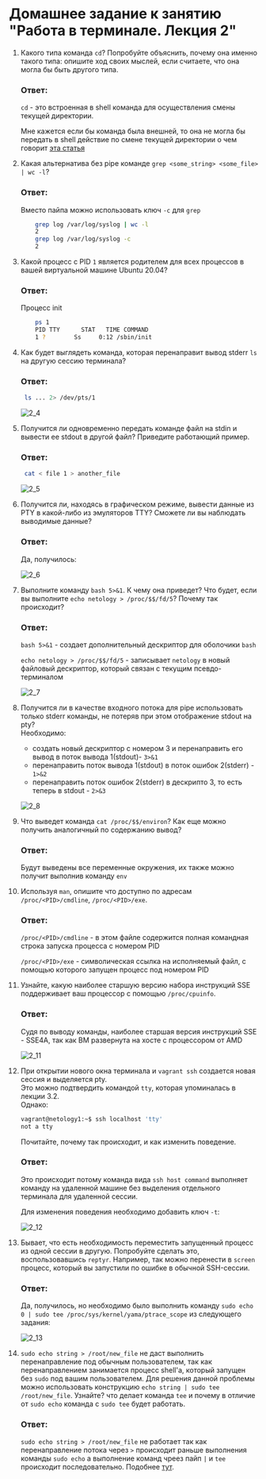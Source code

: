 # Домашнее задание к занятию "Работа в терминале. Лекция 2"

1. Какого типа команда `cd`? Попробуйте объяснить, почему она именно такого типа: опишите ход своих мыслей, если считаете, что она могла бы быть другого типа.

    ### Ответ:

    `cd` - это встроенная в shell команда для осуществления смены текущей директории. 
    
    Мне кажется если бы команда была внешней, то она не могла бы передать в shell действие по смене текущей директории о чем говорит [эта статья](https://unix.stackexchange.com/questions/38808/why-is-cd-not-a-program)
3. Какая альтернатива без pipe команде `grep <some_string> <some_file> | wc -l`?
    
    ### Ответ:

    Вместо пайпа можно использовать ключ `-c` для `grep`

    ```bash
        grep log /var/log/syslog | wc -l
        2
        grep log /var/log/syslog -c
        2
    ```

    
3. Какой процесс с PID `1` является родителем для всех процессов в вашей виртуальной машине Ubuntu 20.04?

    ### Ответ:
    
    Процесс init
    ```bash
        ps 1
        PID TTY      STAT   TIME COMMAND
        1 ?        Ss     0:12 /sbin/init
    ```
4. Как будет выглядеть команда, которая перенаправит вывод stderr `ls` на другую сессию терминала?
    ### Ответ:    
    ```bash
     ls ... 2> /dev/pts/1
     ```
    ![2_4](/images/2_4.png)

5. Получится ли одновременно передать команде файл на stdin и вывести ее stdout в другой файл? Приведите работающий пример.
    ### Ответ:    
    ```bash
     cat < file 1 > another_file
     ```
    ![2_5](/images/2_5.png)


6. Получится ли, находясь в графическом режиме, вывести данные из PTY в какой-либо из эмуляторов TTY? Сможете ли вы наблюдать выводимые данные?
    ### Ответ: 
    Да, получилось:

    ![2_6](/images/2_6.png)

7. Выполните команду `bash 5>&1`. К чему она приведет? Что будет, если вы выполните `echo netology > /proc/$$/fd/5`? Почему так происходит?

    ### Ответ: 
    `bash 5>&1` - создает дополнительный дескриптор для оболочики `bash`

    `echo netology > /proc/$$/fd/5` - записывает `netology`  в новый файловый дескриптор, который связан с текущим псевдо-терминалом

    ![2_7](/images/2_7.png)


8. Получится ли в качестве входного потока для pipe использовать только stderr команды, не потеряв при этом отображение stdout на pty?  
	Необходимо:
    * создать новый дескриптор с номером 3 и перенаправить его вывод в поток вывода 1(stdout)- `3>&1`
    * перенаправить поток вывода 1(stdout) в поток ошибок 2(stderr) - `1>&2`
    * перенаправить поток ошибок 2(stderr) в дескрипто 3, то есть теперь в stdout - `2>&3`

    ![2_8](/images/2_8.png)


9. Что выведет команда `cat /proc/$$/environ`? Как еще можно получить аналогичный по содержанию вывод?

    ### Ответ: 

    Будут выведены все переменные окружения, их также можно получит выполнив команду `env`
10. Используя `man`, опишите что доступно по адресам `/proc/<PID>/cmdline`, `/proc/<PID>/exe`.
    
    ### Ответ: 
    `/proc/<PID>/cmdline` - в этом файле содержится полная командная строка запуска процесса с номером PID
    
    `/proc/<PID>/exe` - символическая ссылка на исполняемый файл, с помощью которого запущен процесс под номером PID

11. Узнайте, какую наиболее старшую версию набора инструкций SSE поддерживает ваш процессор с помощью `/proc/cpuinfo`.
    ### Ответ:   

    Судя по выводу команды, наиболее старшая версия инструкций SSE - SSE4A, так как ВМ развернута на хосте с процессором от AMD

    ![2_11](/images/2_11.png)

12. При открытии нового окна терминала и `vagrant ssh` создается новая сессия и выделяется pty.  
	Это можно подтвердить командой `tty`, которая упоминалась в лекции 3.2.  
	Однако:

    ```bash
	vagrant@netology1:~$ ssh localhost 'tty'
	not a tty
    ```

	Почитайте, почему так происходит, и как изменить поведение.
    
    ### Ответ:

    Это происходит потому команда вида `ssh host command` выполняет команду на удаленной машине без выделения отдельного терминала для удаленной сессии.

    Для изменения поведения необходимо добавить ключ `-t`:

    ![2_12](/images/2_12.png)
    
13. Бывает, что есть необходимость переместить запущенный процесс из одной сессии в другую. Попробуйте сделать это, воспользовавшись `reptyr`. Например, так можно перенести в `screen` процесс, который вы запустили по ошибке в обычной SSH-сессии.

    ### Ответ: 
    Да, получилось, но необходимо было выполнить команду `sudo echo 0 | sudo tee /proc/sys/kernel/yama/ptrace_scope` из следующего задания:

    ![2_13](/images/2_13.png)
14. `sudo echo string > /root/new_file` не даст выполнить перенаправление под обычным пользователем, так как перенаправлением занимается процесс shell'а, который запущен без `sudo` под вашим пользователем. Для решения данной проблемы можно использовать конструкцию `echo string | sudo tee /root/new_file`. Узнайте? что делает команда `tee` и почему в отличие от `sudo echo` команда с `sudo tee` будет работать.

    ### Ответ: 
    `sudo echo string > /root/new_file` не работает так как перенаправление потока через `>` происходит раньше выполнения команды `sudo echo` а выполнение команд чреез пайп `|` и `tee` происходит последовательно. Подобнее [тут](https://unix.stackexchange.com/questions/464652/is-there-any-difference-between-tee-and-when-using-echo).